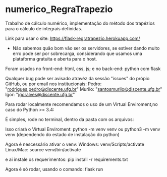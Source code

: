# numerico_RegraTrapezio
Trabalho de cálculo numérico, implementação do método dos trapézios para o cálculo de integrais definidas.

Link para usar o site:
https://flask-regratrapezio.herokuapp.com/
* Não sabemos quão bom vão ser os servidores, se estiver dando muito erro pode ser por sobrecarga, considerando que usamos uma plataforma gratuita e aberta para o host.

Foram usados no front-end: html, css, js; e no back-end: python com flask  

Qualquer bug pode ser avisado atravéz da sessão "issues" do própio GitHub, ou por email nos institucionais: 
Pedro: "rodrigues.pedro@discente.ufg.br"
Murilo: "santosmurilo@discente.ufg.br"
Igor: "igoralves@discente.ufg.br"

Para rodar localmente recomendamos o uso de um Virtual Enviroment,no caso do Python >= 3.4:

É simples, rode no terminal, dentro da pasta com os arquivos:

Isso criará o Virtual Enviroment:
python -m venv venv 
ou
python3 -m venv venv
(dependendo do estado de instalação do python)

Agora é nescessário ativar o venv:
Windows:
venv/Scripts/activate
Linux/Mac:
source venv/bin/activate

e ai instale os requerimentos:
pip install -r requirements.txt

Agora é só rodar, usando o comando:
flask run
